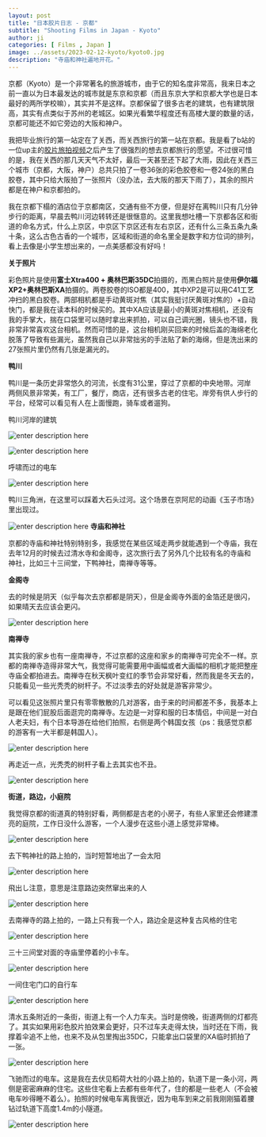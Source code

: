```yaml
---
layout: post
title: "日本胶片日志 - 京都"
subtitle: "Shooting Films in Japan - Kyoto"
author: ji
categories: [ Films , Japan ]
image: ../assets/2023-02-12-kyoto/kyoto0.jpg
description: "寺庙和神社遍地开花。"
---
```


京都（Kyoto）是一个非常著名的旅游城市，由于它的知名度非常高，我来日本之前一直以为日本最发达的城市就是东京和京都（而且东京大学和京都大学也是日本最好的两所学校嘛），其实并不是这样。京都保留了很多古老的建筑，也有建筑限高，其实有点类似于苏州的老城区。如果光看繁华程度还有高楼大厦的数量的话，京都可能还不如它旁边的大阪和神户。

我把毕业旅行的第一站定在了关西，而关西旅行的第一站在京都。我是看了b站的一位up主的[胶片旅拍视频](https://www.bilibili.com/video/BV1sJ411x7zB?share_source=copy_web)之后产生了很强烈的想去京都旅行的愿望。不过很可惜的是，我在关西的那几天天气不太好，最后一天甚至还下起了大雨，因此在关西三个城市（京都，大阪，神户）总共只拍了一卷36张的彩色胶卷和一卷24张的黑白胶卷，其中只给大阪拍了一张照片（没办法，去大阪的那天下雨了），其余的照片都是在神户和京都拍的。

我在京都下榻的酒店位于京都南区，交通有些不方便，但是好在离鸭川只有几分钟步行的距离，早晨去鸭川河边转转还是很惬意的。这里我想吐槽一下京都各区和街道的命名方式，什么上京区，中京区下京区还有左右京区，还有什么三条五条九条十条，这么古色古香的一个城市，区域和街道的命名里全是数字和方位词的排列，看上去像是小学生想出来的，一点美感都没有好吗！



**关于照片**

彩色照片是使用**富士Xtra400 + 奥林巴斯35DC**拍摄的，而黑白照片是使用**伊尔福XP2+奥林巴斯XA**拍摄的。两卷胶卷的ISO都是400，其中XP2是可以用C41工艺冲扫的黑白胶卷。两部相机都是手动黄斑对焦（其实我挺讨厌黄斑对焦的）+自动快门，都是我在读本科的时候买的。其中XA应该是最小的黄斑对焦相机，还没有我的手掌大，揣在口袋里可以随时拿出来抓拍，可以自己调光圈，镜头也不错，我非常非常喜欢这台相机。然而可惜的是，这台相机刚买回来的时候后盖的海绵老化脱落了导致有些漏光，虽然我自己以非常拙劣的手法贴了新的海绵，但是洗出来的27张照片里仍然有几张是漏光的。


**鸭川**

鸭川是一条历史非常悠久的河流，长度有31公里，穿过了京都的中央地带。河岸两侧风景非常美，有工厂，餐厅，商店，还有很多古老的住宅。岸旁有供人步行的平台，经常可以看见有人在上面慢跑，骑车或者遛狗。

鸭川河岸的建筑

![enter description here](../assets/2023-02-12-kyoto/kamo1.jpg)

![enter description here](../assets/2023-02-12-kyoto/kamo2.jpg)

呼啸而过的电车

![enter description here](../assets/2023-02-12-kyoto/kamo5.jpg)



鸭川三角洲，在这里可以踩着大石头过河。这个场景在京阿尼的动画《玉子市场》里出现过。

![enter description here](../assets/2023-02-12-kyoto/kamo4.jpg)
**寺庙和神社**

京都的寺庙和神社特别特别多，我感觉在某些区域走两步就能遇到一个寺庙，我在去年12月的时候去过清水寺和金阁寺，这次旅行去了另外几个比较有名的寺庙和神社，比如三十三间堂，下鸭神社，南禅寺等等。


**金阁寺**

去的时候是阴天（似乎每次去京都都是阴天），但是金阁寺外面的金箔还是很闪，如果晴天去应该会更闪。

![enter description here](../assets/2023-02-12-kyoto/temp1.jpg)


**南禅寺**

其实我的家乡也有一座南禅寺，不过京都的这座和家乡的南禅寺可完全不一样。京都的南禅寺造得非常大气，我觉得可能需要用中画幅或者大画幅的相机才能把整座寺庙全都拍进去。南禅寺在秋天枫叶变红的季节会非常好看，然而我是冬天去的，只能看见一些光秃秃的树杆子。不过淡季去的好处就是游客非常少。


可以看见这张照片里只有零零散散的几对游客，由于来的时间都差不多，我基本上是跟在他们屁股后面逛完的南禅寺。左边是一对穿和服的日本情侣，中间是一对白人老夫妇，有个日本导游在给他们拍照，右侧是两个韩国女孩（ps：我感觉京都的游客有一大半都是韩国人）。

![enter description here](../assets/2023-02-12-kyoto/nan2.jpg)

再走近一点，光秃秃的树杆子看上去其实也不丑。

![enter description here](../assets/2023-02-12-kyoto/nan1.jpg)


**街道，路边，小庭院**

我觉得京都的街道真的特别好看，两侧都是古老的小房子，有些人家里还会修建漂亮的庭院，工作日没什么游客，一个人漫步在这些小道上感觉非常棒。

![enter description here](../assets/2023-02-12-kyoto/road1.jpg)

去下鸭神社的路上拍的，当时短暂地出了一会太阳

![enter description here](../assets/2023-02-12-kyoto/road2.jpg)


飛出し注意，意思是注意路边突然窜出来的人

![enter description here](../assets/2023-02-12-kyoto/road3.jpg)

去南禅寺的路上拍的，一路上只有我一个人，路边全是这种复古风格的住宅

![enter description here](../assets/2023-02-12-kyoto/road4.jpg)

三十三间堂对面的寺庙里停着的小卡车。

![enter description here](../assets/2023-02-12-kyoto/car1.jpg)


一间住宅门口的自行车

![enter description here](../assets/2023-02-12-kyoto/car3.jpg)

清水五条附近的一条街，街道上有一个人力车夫。当时是傍晚，街道两侧的灯都亮了。其实如果用彩色胶片拍效果会更好，只不过车夫走得太快，当时还在下雨，我撑着伞追不上他，也来不及从包里掏出35DC，只能拿出口袋里的XA临时抓拍了一张。

![enter description here](../assets/2023-02-12-kyoto/car2.jpg)


飞驰而过的电车。这是我在去伏见稻荷大社的小路上拍的，轨道下是一条小河，两侧是密密麻麻的住宅。这些住宅看上去都有些年代了，住的都是一些老人（不会被电车吵得睡不着么）。拍照的时候电车离我很近，因为电车到来之前我刚刚猫着腰钻过轨道下高度1.4m的小隧道。

![enter description here](../assets/2023-02-12-kyoto/car4.jpg)

